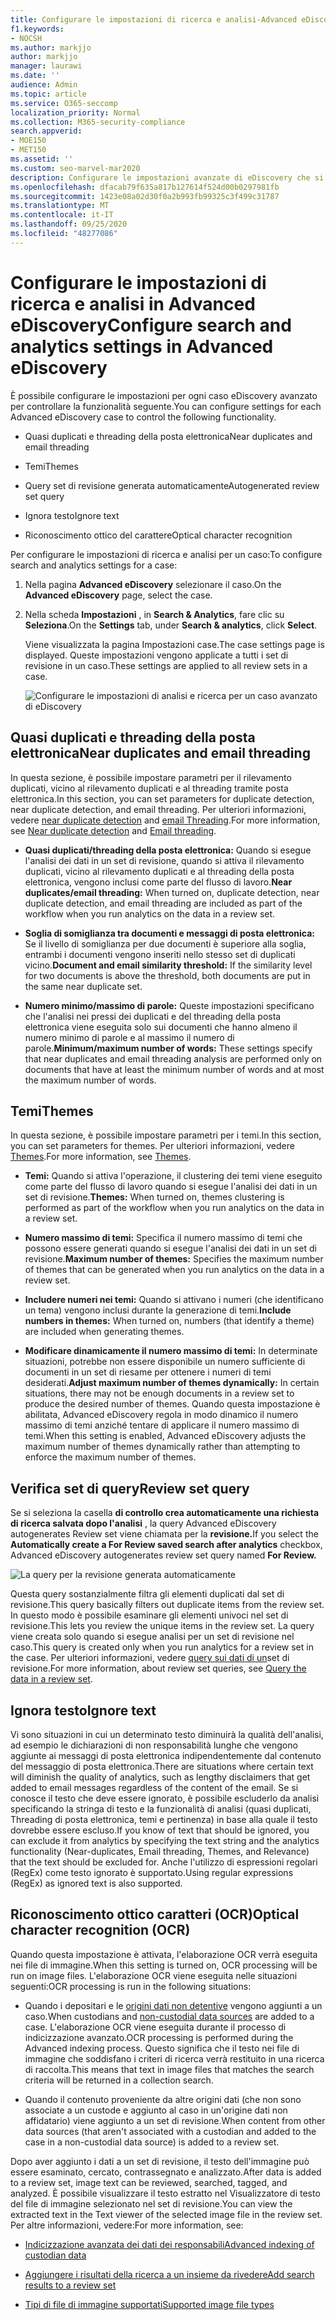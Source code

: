 ```yaml
---
title: Configurare le impostazioni di ricerca e analisi-Advanced eDiscovery
f1.keywords:
- NOCSH
ms.author: markjjo
author: markjjo
manager: laurawi
ms.date: ''
audience: Admin
ms.topic: article
ms.service: O365-seccomp
localization_priority: Normal
ms.collection: M365-security-compliance
search.appverid:
- MOE150
- MET150
ms.assetid: ''
ms.custom: seo-marvel-mar2020
description: Configurare le impostazioni avanzate di eDiscovery che si applicano a tutti i set di revisione in un caso. Sono incluse le impostazioni per l'analisi e il riconoscimento ottico dei caratteri.
ms.openlocfilehash: dfacab79f635a817b127614f524d00b0297981fb
ms.sourcegitcommit: 1423e08a02d30f0a2b993fb99325c3f499c31787
ms.translationtype: MT
ms.contentlocale: it-IT
ms.lasthandoff: 09/25/2020
ms.locfileid: "48277086"
---
```

# <a name="configure-search-and-analytics-settings-in-advanced-ediscovery"></a><span data-ttu-id="e6194-104">Configurare le impostazioni di ricerca e analisi in Advanced eDiscovery</span><span class="sxs-lookup"><span data-stu-id="e6194-104">Configure search and analytics settings in Advanced eDiscovery</span></span>

<span data-ttu-id="e6194-105">È possibile configurare le impostazioni per ogni caso eDiscovery avanzato per controllare la funzionalità seguente.</span><span class="sxs-lookup"><span data-stu-id="e6194-105">You can configure settings for each Advanced eDiscovery case to control the following functionality.</span></span>

- <span data-ttu-id="e6194-106">Quasi duplicati e threading della posta elettronica</span><span class="sxs-lookup"><span data-stu-id="e6194-106">Near duplicates and email threading</span></span>

- <span data-ttu-id="e6194-107">Temi</span><span class="sxs-lookup"><span data-stu-id="e6194-107">Themes</span></span>

- <span data-ttu-id="e6194-108">Query set di revisione generata automaticamente</span><span class="sxs-lookup"><span data-stu-id="e6194-108">Autogenerated review set query</span></span>

- <span data-ttu-id="e6194-109">Ignora testo</span><span class="sxs-lookup"><span data-stu-id="e6194-109">Ignore text</span></span>

- <span data-ttu-id="e6194-110">Riconoscimento ottico del carattere</span><span class="sxs-lookup"><span data-stu-id="e6194-110">Optical character recognition</span></span>

<span data-ttu-id="e6194-111">Per configurare le impostazioni di ricerca e analisi per un caso:</span><span class="sxs-lookup"><span data-stu-id="e6194-111">To configure search and analytics settings for a case:</span></span>

1. <span data-ttu-id="e6194-112">Nella pagina **Advanced eDiscovery** selezionare il caso.</span><span class="sxs-lookup"><span data-stu-id="e6194-112">On the **Advanced eDiscovery** page, select the case.</span></span>

2. <span data-ttu-id="e6194-113">Nella scheda **Impostazioni** , in **Search & Analytics**, fare clic su **Seleziona**.</span><span class="sxs-lookup"><span data-stu-id="e6194-113">On the **Settings** tab, under **Search & analytics**, click **Select**.</span></span>

   <span data-ttu-id="e6194-114">Viene visualizzata la pagina Impostazioni case.</span><span class="sxs-lookup"><span data-stu-id="e6194-114">The case settings page is displayed.</span></span> <span data-ttu-id="e6194-115">Queste impostazioni vengono applicate a tutti i set di revisione in un caso.</span><span class="sxs-lookup"><span data-stu-id="e6194-115">These settings are applied to all review sets in a case.</span></span>

   ![Configurare le impostazioni di analisi e ricerca per un caso avanzato di eDiscovery](../media/AeDCaseSettings.png)

## <a name="near-duplicates-and-email-threading"></a><span data-ttu-id="e6194-117">Quasi duplicati e threading della posta elettronica</span><span class="sxs-lookup"><span data-stu-id="e6194-117">Near duplicates and email threading</span></span>

<span data-ttu-id="e6194-118">In questa sezione, è possibile impostare parametri per il rilevamento duplicati, vicino al rilevamento duplicati e al threading tramite posta elettronica.</span><span class="sxs-lookup"><span data-stu-id="e6194-118">In this section, you can set parameters for duplicate detection, near duplicate detection, and email threading.</span></span> <span data-ttu-id="e6194-119">Per ulteriori informazioni, vedere [near duplicate detection](near-duplicates.md) and [email Threading](email-threading.md).</span><span class="sxs-lookup"><span data-stu-id="e6194-119">For more information, see [Near duplicate detection](near-duplicates.md) and [Email threading](email-threading.md).</span></span>

- <span data-ttu-id="e6194-120">**Quasi duplicati/threading della posta elettronica:** Quando si esegue l'analisi dei dati in un set di revisione, quando si attiva il rilevamento duplicati, vicino al rilevamento duplicati e al threading della posta elettronica, vengono inclusi come parte del flusso di lavoro.</span><span class="sxs-lookup"><span data-stu-id="e6194-120">**Near duplicates/email threading:** When turned on, duplicate detection, near duplicate detection, and email threading are included as part of the workflow when you run analytics on the data in a review set.</span></span>

- <span data-ttu-id="e6194-121">**Soglia di somiglianza tra documenti e messaggi di posta elettronica:** Se il livello di somiglianza per due documenti è superiore alla soglia, entrambi i documenti vengono inseriti nello stesso set di duplicati vicino.</span><span class="sxs-lookup"><span data-stu-id="e6194-121">**Document and email similarity threshold:** If the similarity level for two documents is above the threshold, both documents are put in the same near duplicate set.</span></span>

- <span data-ttu-id="e6194-122">**Numero minimo/massimo di parole:** Queste impostazioni specificano che l'analisi nei pressi dei duplicati e del threading della posta elettronica viene eseguita solo sui documenti che hanno almeno il numero minimo di parole e al massimo il numero di parole.</span><span class="sxs-lookup"><span data-stu-id="e6194-122">**Minimum/maximum number of words:** These settings specify that near duplicates and email threading analysis are performed only on documents that have at least the minimum number of words and at most the maximum number of words.</span></span>

## <a name="themes"></a><span data-ttu-id="e6194-123">Temi</span><span class="sxs-lookup"><span data-stu-id="e6194-123">Themes</span></span>

<span data-ttu-id="e6194-124">In questa sezione, è possibile impostare parametri per i temi.</span><span class="sxs-lookup"><span data-stu-id="e6194-124">In this section, you can set parameters for themes.</span></span> <span data-ttu-id="e6194-125">Per ulteriori informazioni, vedere [Themes](themes-in-advanced-ediscovery.md).</span><span class="sxs-lookup"><span data-stu-id="e6194-125">For more information, see [Themes](themes-in-advanced-ediscovery.md).</span></span>

- <span data-ttu-id="e6194-126">**Temi:** Quando si attiva l'operazione, il clustering dei temi viene eseguito come parte del flusso di lavoro quando si esegue l'analisi dei dati in un set di revisione.</span><span class="sxs-lookup"><span data-stu-id="e6194-126">**Themes:** When turned on, themes clustering is performed as part of the workflow when you run analytics on the data in a review set.</span></span>

- <span data-ttu-id="e6194-127">**Numero massimo di temi:** Specifica il numero massimo di temi che possono essere generati quando si esegue l'analisi dei dati in un set di revisione.</span><span class="sxs-lookup"><span data-stu-id="e6194-127">**Maximum number of themes:** Specifies the maximum number of themes that can be generated when you run analytics on the data in a review set.</span></span>

- <span data-ttu-id="e6194-128">**Includere numeri nei temi:** Quando si attivano i numeri (che identificano un tema) vengono inclusi durante la generazione di temi.</span><span class="sxs-lookup"><span data-stu-id="e6194-128">**Include numbers in themes:** When turned on, numbers (that identify a theme) are included when generating themes.</span></span> 

- <span data-ttu-id="e6194-129">**Modificare dinamicamente il numero massimo di temi:** In determinate situazioni, potrebbe non essere disponibile un numero sufficiente di documenti in un set di riesame per ottenere i numeri di temi desiderati.</span><span class="sxs-lookup"><span data-stu-id="e6194-129">**Adjust maximum number of themes dynamically:** In certain situations, there may not be enough documents in a review set to produce the desired number of themes.</span></span> <span data-ttu-id="e6194-130">Quando questa impostazione è abilitata, Advanced eDiscovery regola in modo dinamico il numero massimo di temi anziché tentare di applicare il numero massimo di temi.</span><span class="sxs-lookup"><span data-stu-id="e6194-130">When this setting is enabled, Advanced eDiscovery adjusts the maximum number of themes dynamically rather than attempting to enforce the maximum number of themes.</span></span>

## <a name="review-set-query"></a><span data-ttu-id="e6194-131">Verifica set di query</span><span class="sxs-lookup"><span data-stu-id="e6194-131">Review set query</span></span>

<span data-ttu-id="e6194-132">Se si seleziona la casella **di controllo crea automaticamente una richiesta di ricerca salvata dopo l'analisi** , la query Advanced eDiscovery autogenerates Review set viene chiamata per la **revisione.**</span><span class="sxs-lookup"><span data-stu-id="e6194-132">If you select the **Automatically create a For Review saved search after analytics** checkbox, Advanced eDiscovery autogenerates review set query named **For Review.**</span></span> 

![La query per la revisione generata automaticamente](../media/AeDForReviewQuery.png)

<span data-ttu-id="e6194-134">Questa query sostanzialmente filtra gli elementi duplicati dal set di revisione.</span><span class="sxs-lookup"><span data-stu-id="e6194-134">This query basically filters out duplicate items from the review set.</span></span> <span data-ttu-id="e6194-135">In questo modo è possibile esaminare gli elementi univoci nel set di revisione.</span><span class="sxs-lookup"><span data-stu-id="e6194-135">This lets you review the unique items in the review set.</span></span> <span data-ttu-id="e6194-136">La query viene creata solo quando si esegue analisi per un set di revisione nel caso.</span><span class="sxs-lookup"><span data-stu-id="e6194-136">This query is created only when you run analytics for a review set in the case.</span></span> <span data-ttu-id="e6194-137">Per ulteriori informazioni, vedere [query sui dati di un](review-set-search.md)set di revisione.</span><span class="sxs-lookup"><span data-stu-id="e6194-137">For more information, about review set queries, see [Query the data in a review set](review-set-search.md).</span></span>

## <a name="ignore-text"></a><span data-ttu-id="e6194-138">Ignora testo</span><span class="sxs-lookup"><span data-stu-id="e6194-138">Ignore text</span></span>

<span data-ttu-id="e6194-139">Vi sono situazioni in cui un determinato testo diminuirà la qualità dell'analisi, ad esempio le dichiarazioni di non responsabilità lunghe che vengono aggiunte ai messaggi di posta elettronica indipendentemente dal contenuto del messaggio di posta elettronica.</span><span class="sxs-lookup"><span data-stu-id="e6194-139">There are situations where certain text will diminish the quality of analytics, such as lengthy disclaimers that get added to email messages regardless of the content of the email.</span></span> <span data-ttu-id="e6194-140">Se si conosce il testo che deve essere ignorato, è possibile escluderlo da analisi specificando la stringa di testo e la funzionalità di analisi (quasi duplicati, Threading di posta elettronica, temi e pertinenza) in base alla quale il testo dovrebbe essere escluso.</span><span class="sxs-lookup"><span data-stu-id="e6194-140">If you know of text that should be ignored, you can exclude it from analytics by specifying the text string and the analytics functionality (Near-duplicates, Email threading, Themes, and Relevance) that the text should be excluded for.</span></span> <span data-ttu-id="e6194-141">Anche l'utilizzo di espressioni regolari (RegEx) come testo ignorato è supportato.</span><span class="sxs-lookup"><span data-stu-id="e6194-141">Using regular expressions (RegEx) as ignored text is also supported.</span></span> 

## <a name="optical-character-recognition-ocr"></a><span data-ttu-id="e6194-142">Riconoscimento ottico caratteri (OCR)</span><span class="sxs-lookup"><span data-stu-id="e6194-142">Optical character recognition (OCR)</span></span>

<span data-ttu-id="e6194-143">Quando questa impostazione è attivata, l'elaborazione OCR verrà eseguita nei file di immagine.</span><span class="sxs-lookup"><span data-stu-id="e6194-143">When this setting is turned on, OCR processing will be run on image files.</span></span> <span data-ttu-id="e6194-144">L'elaborazione OCR viene eseguita nelle situazioni seguenti:</span><span class="sxs-lookup"><span data-stu-id="e6194-144">OCR processing is run in the following situations:</span></span>

- <span data-ttu-id="e6194-145">Quando i depositari e le [origini dati non detentive](non-custodial-data-sources.md) vengono aggiunti a un caso.</span><span class="sxs-lookup"><span data-stu-id="e6194-145">When custodians and [non-custodial data sources](non-custodial-data-sources.md) are added to a case.</span></span> <span data-ttu-id="e6194-146">L'elaborazione OCR viene eseguita durante il processo di indicizzazione avanzato.</span><span class="sxs-lookup"><span data-stu-id="e6194-146">OCR processing is performed during the Advanced indexing process.</span></span> <span data-ttu-id="e6194-147">Questo significa che il testo nei file di immagine che soddisfano i criteri di ricerca verrà restituito in una ricerca di raccolta.</span><span class="sxs-lookup"><span data-stu-id="e6194-147">This means that text in image files that matches the search criteria will be returned in a collection search.</span></span>

- <span data-ttu-id="e6194-148">Quando il contenuto proveniente da altre origini dati (che non sono associate a un custode e aggiunto al caso in un'origine dati non affidatario) viene aggiunto a un set di revisione.</span><span class="sxs-lookup"><span data-stu-id="e6194-148">When content from other data sources (that aren't associated with a custodian and added to the case in a non-custodial data source) is added to a review set.</span></span>

<span data-ttu-id="e6194-149">Dopo aver aggiunto i dati a un set di revisione, il testo dell'immagine può essere esaminato, cercato, contrassegnato e analizzato.</span><span class="sxs-lookup"><span data-stu-id="e6194-149">After data is added to a review set, image text can be reviewed, searched, tagged, and analyzed.</span></span> <span data-ttu-id="e6194-150">È possibile visualizzare il testo estratto nel Visualizzatore di testo del file di immagine selezionato nel set di revisione.</span><span class="sxs-lookup"><span data-stu-id="e6194-150">You can view the extracted text in the Text viewer of the selected image file in the review set.</span></span> <span data-ttu-id="e6194-151">Per altre informazioni, vedere:</span><span class="sxs-lookup"><span data-stu-id="e6194-151">For more information, see:</span></span>

- [<span data-ttu-id="e6194-152">Indicizzazione avanzata dei dati dei responsabili</span><span class="sxs-lookup"><span data-stu-id="e6194-152">Advanced indexing of custodian data</span></span>](indexing-custodian-data.md)

- [<span data-ttu-id="e6194-153">Aggiungere i risultati della ricerca a un insieme da rivedere</span><span class="sxs-lookup"><span data-stu-id="e6194-153">Add search results to a review set</span></span>](add-data-to-review-set.md#optical-character-recognition)

- [<span data-ttu-id="e6194-154">Tipi di file di immagine supportati</span><span class="sxs-lookup"><span data-stu-id="e6194-154">Supported image file types</span></span>](supported-filetypes-ediscovery20.md#image)
